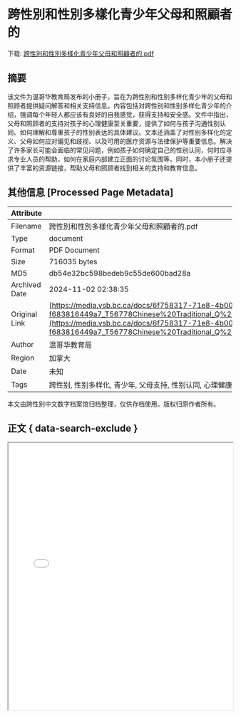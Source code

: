 # 跨性別和性別多樣化青少年父母和照顧者的

<!-- tcd_download_link -->
下载: <a href="../跨性別和性別多樣化青少年父母和照顧者的.pdf" download>跨性別和性別多樣化青少年父母和照顧者的.pdf</a>
<!-- tcd_download_link_end -->

## 摘要

<!-- tcd_abstract -->
该文件为温哥华教育局发布的小册子，旨在为跨性别和性别多样化青少年的父母和照顾者提供疑问解答和相关支持信息。内容包括对跨性别和性别多样化青少年的介绍，强调每个年轻人都应该有良好的自我感觉，获得支持和安全感。文件中指出，父母和照顾者的支持对孩子的心理健康至关重要，提供了如何与孩子沟通性别认同、如何理解和尊重孩子的性别表达的具体建议。文本还涵盖了对性别多样化的定义、父母如何应对偏见和歧视、以及可用的医疗资源与法律保护等重要信息。解决了许多家长可能会面临的常见问题，例如孩子如何确定自己的性别认同，何时应寻求专业人员的帮助，如何在家庭内部建立正面的讨论氛围等。同时，本小册子还提供了丰富的资源链接，帮助父母和照顾者找到相关的支持和教育信息。

<!-- tcd_abstract_end -->

## 其他信息 [Processed Page Metadata]

| Attribute       | Value                                  |
|-----------------|----------------------------------------|
| Filename        | 跨性別和性別多樣化青少年父母和照顧者的.pdf                             |
| Type            | document                                 |
| Format          | PDF Document                               |
| Size            | 716035 bytes                           |
| MD5             | db54e32bc598bedeb9c55de600bad28a                                  |
| Archived Date   | 2024-11-02 02:38:35                             |
| Original Link   | [https://media.vsb.bc.ca/docs/6f758317-71e8-4b00-a299-f683816449a7_T56778Chinese%20Traditional_Q%26A%20Trans%20Booklet%20English%202017_Web.pdf.pdf](https://media.vsb.bc.ca/docs/6f758317-71e8-4b00-a299-f683816449a7_T56778Chinese%20Traditional_Q%26A%20Trans%20Booklet%20English%202017_Web.pdf.pdf)                         |
| Author          | 温哥华教育局                               |
| Region          | 加拿大                               |
| Date            | 未知                                 |
| Tags            | 跨性别, 性别多样化, 青少年, 父母支持, 性别认同, 心理健康, 法律政策, 教育资源, 医疗资源                                 |

本文由跨性别中文数字档案馆归档整理，仅供存档使用。版权归原作者所有。


## 正文 { data-search-exclude }

<!-- tcd_main_text -->
<iframe src="../跨性別和性別多樣化青少年父母和照顧者的.pdf" width="100%" height="600px">
    <p>无法显示PDF，请下载查看。</p>
</iframe>
<!-- tcd_main_text_end -->

